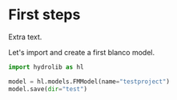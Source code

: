 # First steps

Extra text.

Let's import and create a first blanco model.

``` python
import hydrolib as hl

model = hl.models.FMModel(name="testproject")
model.save(dir="test")
```
